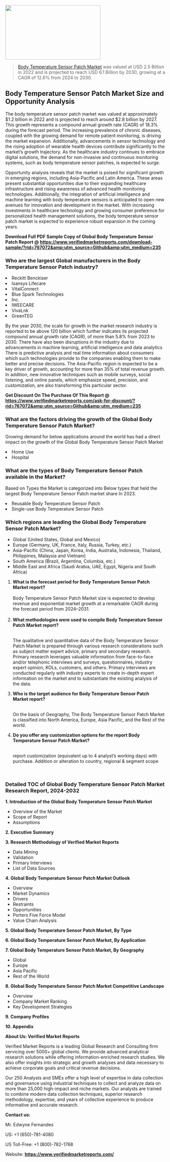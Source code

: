 <img src="https://ffe5etoiles.com/wp-content/uploads/2024/12/MST1-300x171.png" alt="" width="300" height="171" class="alignnone size-medium wp-image-20088" /><blockquote><p><p><a href="https://www.verifiedmarketreports.com/download-sample/?rid=767072&utm_source=Github&utm_medium=235" target="_blank">Body Temperature Sensor Patch Market</a> was valued at USD 2.5 Billion in 2022 and is projected to reach USD 6.1 Billion by 2030, growing at a CAGR of 12.6% from 2024 to 2030.</p></blockquote><p><h2>Body Temperature Sensor Patch Market Size and Opportunity Analysis</h2><p>The body temperature sensor patch market was valued at approximately $1.2 billion in 2022 and is projected to reach around $2.8 billion by 2027. This growth represents a compound annual growth rate (CAGR) of 18.3% during the forecast period. The increasing prevalence of chronic diseases, coupled with the growing demand for remote patient monitoring, is driving the market expansion. Additionally, advancements in sensor technology and the rising adoption of wearable health devices contribute significantly to the market’s growth trajectory. As the healthcare industry continues to embrace digital solutions, the demand for non-invasive and continuous monitoring systems, such as body temperature sensor patches, is expected to surge.</p><p>Opportunity analysis reveals that the market is poised for significant growth in emerging regions, including Asia-Pacific and Latin America. These areas present substantial opportunities due to their expanding healthcare infrastructure and rising awareness of advanced health monitoring technologies. Additionally, the integration of artificial intelligence and machine learning with body temperature sensors is anticipated to open new avenues for innovation and development in the market. With increasing investments in healthcare technology and growing consumer preference for personalized health management solutions, the body temperature sensor patch market is expected to experience robust expansion in the coming years.</p></p><p class=""><strong>Download Full PDF Sample Copy of Global Body Temperature Sensor Patch Report @ <a href="https://www.verifiedmarketreports.com/download-sample/?rid=767072&amp;utm_source=Github&amp;utm_medium=235" target="_blank">https://www.verifiedmarketreports.com/download-sample/?rid=767072&amp;utm_source=Github&amp;utm_medium=235</a></strong></p><h3 id="" class="">Who are the largest Global manufacturers in the Body Temperature Sensor Patch industry?</h3><p><li>Reckitt Benckiser</li><li> Isansys Lifecare</li><li> VitalConnect</li><li> Blue Spark Technologies</li><li> Inc.</li><li> IWEECARE</li><li> VivaLnk</li><li> GreenTEG</li></p><div class=""><div class="" dir="" data-message-author-role="" data-message-id="" data-message-model-slug=""><div class=""><div class=""><div class=""><div class="" dir="" data-message-author-role="" data-message-id="" data-message-model-slug=""><div class=""><div class=""><p>By the year 2030, the scale for growth in the market research industry is reported to be above 120 billion which further indicates its projected compound annual growth rate (CAGR), of more than 5.8% from 2023 to 2030. There have also been disruptions in the industry due to advancements in machine learning, artificial intelligence and data analytics There is predictive analysis and real time information about consumers which such technologies provide to the companies enabling them to make better and precise decisions. The Asia-Pacific region is expected to be a key driver of growth, accounting for more than 35% of total revenue growth. In addition, new innovative techniques such as mobile surveys, social listening, and online panels, which emphasize speed, precision, and customization, are also transforming this particular sector.</p><p><strong>Get Discount On The Purchase Of This Report @&nbsp; <a href="https://www.verifiedmarketreports.com/ask-for-discount/?rid=767072&amp;utm_source=Github&amp;utm_medium=235" target="_blank">https://www.verifiedmarketreports.com/ask-for-discount/?rid=767072&amp;utm_source=Github&amp;utm_medium=235</a></strong></p></div></div></div></div></div></div></div></div><h3 id="" class="">What are the factors driving the growth of the Global Body Temperature Sensor Patch Market?</h3><p id="" class="">Growing demand for below applications around the world has had a direct impact on the growth of the Global Body Temperature Sensor Patch Market</p><p id="" class=""><li>Home Use</li><li> Hospital</li></p><h3 id="" class="">What are the types of Body Temperature Sensor Patch available in the Market?</h3><p id="" class="">Based on Types the Market is categorized into Below types that held the largest Body Temperature Sensor Patch market share In 2023.</p><p id="" class=""><li>Reusable Body Temperature Sensor Patch</li><li> Single-use Body Temperature Sensor Patch</li></p><h3 id="" class="">Which regions are leading the Global Body Temperature Sensor Patch Market?</h3><ul><li>Global (United States, Global and Mexico)</li><li>Europe (Germany, UK, France, Italy, Russia, Turkey, etc.)</li><li>Asia-Pacific (China, Japan, Korea, India, Australia, Indonesia, Thailand, Philippines, Malaysia and Vietnam)</li><li>South America (Brazil, Argentina, Columbia, etc.)</li><li>Middle East and Africa (Saudi Arabia, UAE, Egypt, Nigeria and South Africa)</li></ul><p><ol><li><strong>What is the forecast period for Body Temperature Sensor Patch Market report?<br /></strong><br /><span data-sheets-root="1" data-sheets-value="{&quot;1&quot;:2,&quot;2&quot;:&quot;XXXX size is expected to develop revenue and exponential market growth at a remarkable CAGR during the forecast period from 2024&ndash;2030.&quot;}" data-sheets-userformat="{&quot;2&quot;:12674,&quot;4&quot;:{&quot;1&quot;:2,&quot;2&quot;:16776960},&quot;10&quot;:2,&quot;11&quot;:0,&quot;15&quot;:&quot;Arial&quot;,&quot;16&quot;:12}">Body Temperature Sensor Patch Market size is expected to develop revenue and exponential market growth at a remarkable CAGR during the forecast period from 2024&ndash;2031.</span><br /><br /></li><li><strong>What methodologies were used to compile Body Temperature Sensor Patch Market report?<br /><br /></strong><p>The qualitative and quantitative data of the&nbsp;Body Temperature Sensor Patch Market is prepared through various research considerations such as subject matter expert advice, primary and secondary research. Primary research leverages valuable information from face-to-face and/or telephonic interviews and surveys, questionnaires, industry expert opinion, KOLs, customers, and others. Primary interviews are conducted regularly with industry experts to create in-depth expert information on the market and to substantiate the existing analysis of the data.&nbsp;</p></li><li><strong>Who is the target audience for Body Temperature Sensor Patch Market report?<br /><br /></strong><p>On the basis of Geography, The&nbsp;Body Temperature Sensor Patch Market is classified into North America, Europe, Asia Pacific, and the Rest of the world.</p></li><li><strong>Do you offer any customization options for the report Body Temperature Sensor Patch Market?<br /><br /></strong><p>report customization (equivalent up to 4 analyst&rsquo;s working days) with purchase. Addition or alteration to country, regional &amp; segment scope</p><p>&nbsp;</p></li></ol></p><h3 id="" class="">Detailed TOC of Global Body Temperature Sensor Patch Market Research Report, 2024-2032</h3><p id="" class=""><strong>1. Introduction of the Global Body Temperature Sensor Patch Market</strong></p><ul><li>Overview of the Market</li><li>Scope of Report</li><li>Assumptions</li></ul><p id="" class=""><strong>2. Executive Summary</strong></p><p id="" class=""><strong>3. Research Methodology of&nbsp;Verified Market Reports</strong></p><ul><li>Data Mining</li><li>Validation</li><li>Primary Interviews</li><li>List of Data Sources</li></ul><p id="" class=""><strong>4. Global Body Temperature Sensor Patch Market Outlook</strong></p><ul><li>Overview</li><li>Market Dynamics</li><li>Drivers</li><li>Restraints</li><li>Opportunities</li><li>Porters Five Force Model</li><li>Value Chain Analysis</li></ul><p id="" class=""><strong>5. Global Body Temperature Sensor Patch Market, By&nbsp;Type</strong></p><p id="" class=""><strong>6. Global Body Temperature Sensor Patch Market, By Application</strong></p><p id="" class=""><strong>7. Global Body Temperature Sensor Patch Market, By Geography</strong></p><ul><li>Global</li><li>Europe</li><li>Asia Pacific</li><li>Rest of the World</li></ul><p id="" class=""><strong>8. Global Body Temperature Sensor Patch Market Competitive Landscape</strong></p><ul><li>Overview</li><li>Company Market Ranking</li><li>Key Development Strategies</li></ul><p id="" class=""><strong>9. Company Profiles</strong></p><p id="" class=""><strong>10. Appendix</strong></p><p id="" class=""><strong>About Us: Verified Market Reports</strong></p><p id="" class="">Verified Market Reports is a leading Global Research and Consulting firm servicing over 5000+ global clients. We provide advanced analytical research solutions while offering information-enriched research studies. We also offer insights into strategic and growth analyses and data necessary to achieve corporate goals and critical revenue decisions.</p><p id="" class="">Our 250 Analysts and SMEs offer a high level of expertise in data collection and governance using industrial techniques to collect and analyze data on more than 25,000 high-impact and niche markets. Our analysts are trained to combine modern data collection techniques, superior research methodology, expertise, and years of collective experience to produce informative and accurate research.</p><p id="" class=""><strong>Contact us:</strong></p><p id="" class="">Mr. Edwyne Fernandes</p><p id="" class="">US: +1 (650)-781-4080</p><p id="" class="">US Toll-Free: +1 (800)-782-1768</p><p id="" class="">Website: <a target="" data-test-app-aware-link=""><strong>https://www.verifiedmarketreports.com/</strong></a></p>
